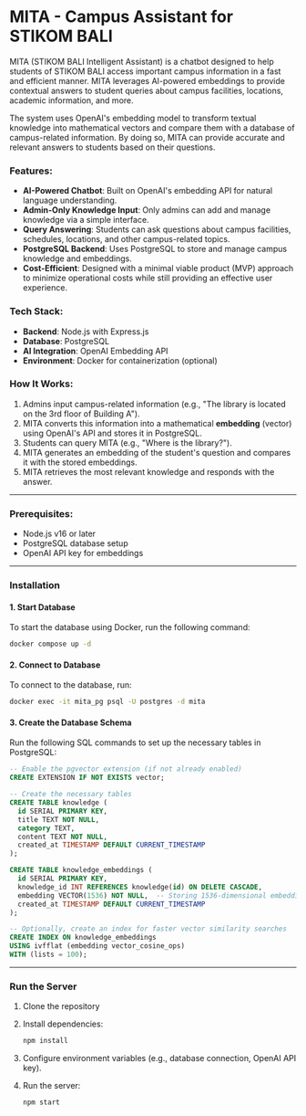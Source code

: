 # MITA - Campus Assistant for STIKOM BALI

MITA (STIKOM BALI Intelligent Assistant) is a chatbot designed to help students of STIKOM BALI access important campus information in a fast and efficient manner. MITA leverages AI-powered embeddings to provide contextual answers to student queries about campus facilities, locations, academic information, and more.

The system uses OpenAI's embedding model to transform textual knowledge into mathematical vectors and compare them with a database of campus-related information. By doing so, MITA can provide accurate and relevant answers to students based on their questions.

### Features:

- **AI-Powered Chatbot**: Built on OpenAI's embedding API for natural language understanding.
- **Admin-Only Knowledge Input**: Only admins can add and manage knowledge via a simple interface.
- **Query Answering**: Students can ask questions about campus facilities, schedules, locations, and other campus-related topics.
- **PostgreSQL Backend**: Uses PostgreSQL to store and manage campus knowledge and embeddings.
- **Cost-Efficient**: Designed with a minimal viable product (MVP) approach to minimize operational costs while still providing an effective user experience.

### Tech Stack:

- **Backend**: Node.js with Express.js
- **Database**: PostgreSQL
- **AI Integration**: OpenAI Embedding API
- **Environment**: Docker for containerization (optional)

### How It Works:

1. Admins input campus-related information (e.g., "The library is located on the 3rd floor of Building A").
2. MITA converts this information into a mathematical **embedding** (vector) using OpenAI's API and stores it in PostgreSQL.
3. Students can query MITA (e.g., "Where is the library?").
4. MITA generates an embedding of the student's question and compares it with the stored embeddings.
5. MITA retrieves the most relevant knowledge and responds with the answer.

---

### Prerequisites:

- Node.js v16 or later
- PostgreSQL database setup
- OpenAI API key for embeddings

---

### Installation

#### 1. **Start Database**

To start the database using Docker, run the following command:

```bash
docker compose up -d
```

#### 2. **Connect to Database**

To connect to the database, run:

```bash
docker exec -it mita_pg psql -U postgres -d mita
```

#### 3. **Create the Database Schema**

Run the following SQL commands to set up the necessary tables in PostgreSQL:

```sql
-- Enable the pgvector extension (if not already enabled)
CREATE EXTENSION IF NOT EXISTS vector;

-- Create the necessary tables
CREATE TABLE knowledge (
  id SERIAL PRIMARY KEY,
  title TEXT NOT NULL,
  category TEXT,
  content TEXT NOT NULL,
  created_at TIMESTAMP DEFAULT CURRENT_TIMESTAMP
);

CREATE TABLE knowledge_embeddings (
  id SERIAL PRIMARY KEY,
  knowledge_id INT REFERENCES knowledge(id) ON DELETE CASCADE,
  embedding VECTOR(1536) NOT NULL,  -- Storing 1536-dimensional embeddings
  created_at TIMESTAMP DEFAULT CURRENT_TIMESTAMP
);

-- Optionally, create an index for faster vector similarity searches
CREATE INDEX ON knowledge_embeddings
USING ivfflat (embedding vector_cosine_ops)
WITH (lists = 100);
```

---

### Run the Server

1. Clone the repository

2. Install dependencies:

   ```bash
   npm install
   ```

3. Configure environment variables (e.g., database connection, OpenAI API key).

4. Run the server:

   ```bash
   npm start
   ```
